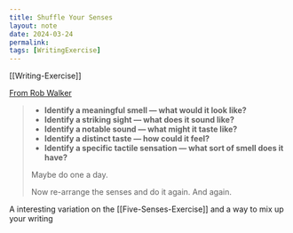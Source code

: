 ```yaml
---
title: Shuffle Your Senses
layout: note
date: 2024-03-24
permalink:
tags: [WritingExercise]
---
```


[[Writing-Exercise]] 

[From Rob Walker](https://robwalker.substack.com/p/shuffle-your-senses)

> * **Identify a meaningful smell — what would it look like?**
> * **Identify a striking sight — what does it sound like?**
> * **Identify a notable sound — what might it taste like?**
> * **Identify a distinct taste — how could it feel?**
> * **Identify a specific tactile sensation — what sort of smell does it have?**
> 
> Maybe do one a day. 
> 
> Now re-arrange the senses and do it again. And again.

A interesting variation on the [[Five-Senses-Exercise]] and a way to mix up your writing

